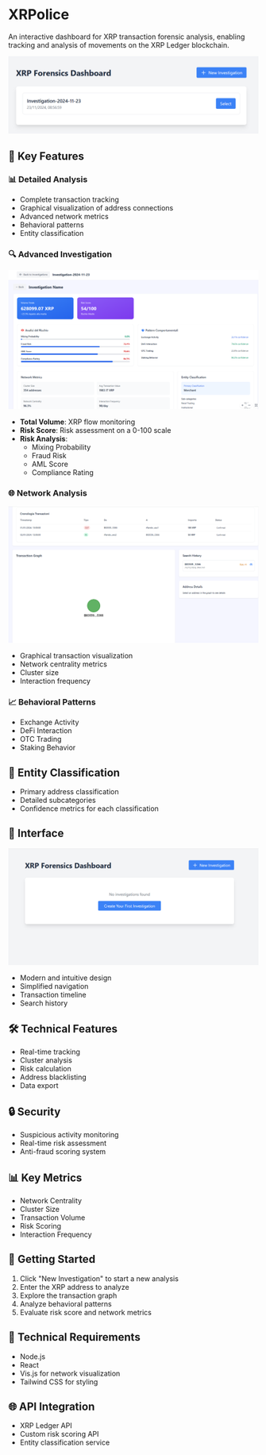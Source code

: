 # XRPolice

An interactive dashboard for XRP transaction forensic analysis, enabling tracking and analysis of movements on the XRP Ledger blockchain.

![Dashboard Home](First-Investigation.png)

## 🚀 Key Features

### 📊 Detailed Analysis
- Complete transaction tracking
- Graphical visualization of address connections
- Advanced network metrics
- Behavioral patterns
- Entity classification

### 🔍 Advanced Investigation
![Investigation Details](SeachFirst.png)

- **Total Volume**: XRP flow monitoring
- **Risk Score**: Risk assessment on a 0-100 scale
- **Risk Analysis**: 
  - Mixing Probability
  - Fraud Risk
  - AML Score
  - Compliance Rating

### 🌐 Network Analysis
![Network View](SearchSecond.png)

- Graphical transaction visualization
- Network centrality metrics
- Cluster size
- Interaction frequency

### 📈 Behavioral Patterns
- Exchange Activity
- DeFi Interaction
- OTC Trading
- Staking Behavior

## 💼 Entity Classification
- Primary address classification
- Detailed subcategories
- Confidence metrics for each classification

## 📱 Interface
![Investigation Menu](Investigation-Menu.png)

- Modern and intuitive design
- Simplified navigation
- Transaction timeline
- Search history

## 🛠 Technical Features
- Real-time tracking
- Cluster analysis
- Risk calculation
- Address blacklisting
- Data export

## 🔒 Security
- Suspicious activity monitoring
- Real-time risk assessment
- Anti-fraud scoring system

## 📊 Key Metrics
- Network Centrality
- Cluster Size
- Transaction Volume
- Risk Scoring
- Interaction Frequency

## 🚀 Getting Started

1. Click "New Investigation" to start a new analysis
2. Enter the XRP address to analyze
3. Explore the transaction graph
4. Analyze behavioral patterns
5. Evaluate risk score and network metrics


## 🔧 Technical Requirements
- Node.js
- React
- Vis.js for network visualization
- Tailwind CSS for styling

## 🌐 API Integration
- XRP Ledger API
- Custom risk scoring API
- Entity classification service

